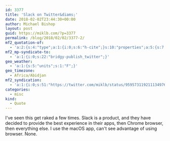 ```yaml
---
id: 3377
title: 'Slack on Twitter&diams;'
date: 2018-02-02T23:44:30+00:00
author: Michael Bishop
layout: post
guid: https://miklb.com/?p=3377
permalink: /blog/2018/02/02/3377-2/
mf2_quotation-of:
  - 'a:2:{s:4:"type";a:1:{i:0;s:6:"h-cite";}s:10:"properties";a:5:{s:7:"summary";a:1:{i:0;s:257:"“@geoffdoesstuff @firefox It requires significant effort for us to build out support and triage issues on each browser, so we&#039;re focused on providing a great experience in Chrome and our desktop apps. We are listening to all feedback, though. 👂”";}s:4:"name";a:1:{i:0;s:16:"Slack on Twitter";}s:3:"url";a:1:{i:0;s:53:"https://twitter.com/SlackHQ/status/958645632620748800";}s:11:"publication";a:1:{i:0;s:7:"Twitter";}s:8:"featured";a:1:{i:0;s:76:"https://pbs.twimg.com/profile_images/885554951857946624/sd7GRyjY_400x400.jpg";}}}'
mf2_mp-syndicate-to:
  - 'a:1:{i:0;s:22:"bridgy-publish_twitter";}'
geo_weather:
  - 'a:1:{s:5:"units";s:1:"F";}'
geo_timezone:
  - Africa/Abidjan
mf2_syndication:
  - 'a:1:{i:0;s:51:"https://twitter.com/miklb/status/959573119211134976";}'
categories:
  - misc
kind:
  - Quote
---
```

I've seen this get raked a few times. Slack is a product, and they have decided to provide the best experience in their apps, then Chrome browser, then everything else. I use the macOS app, can't see advantage of using browser. None.